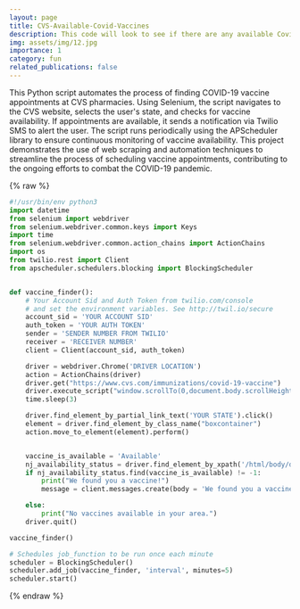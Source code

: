 ```yaml
---
layout: page
title: CVS-Available-Covid-Vaccines
description: This code will look to see if there are any available Covid vaccines at your local CVS. If there is availability, you will receive a text. You need a Twilio account in order to receive SMS.
img: assets/img/12.jpg
importance: 1
category: fun
related_publications: false
---
```


This Python script automates the process of finding COVID-19 vaccine appointments at CVS pharmacies. Using Selenium, the script navigates to the CVS website, selects the user's state, and checks for vaccine availability. If appointments are available, it sends a notification via Twilio SMS to alert the user. The script runs periodically using the APScheduler library to ensure continuous monitoring of vaccine availability. This project demonstrates the use of web scraping and automation techniques to streamline the process of scheduling vaccine appointments, contributing to the ongoing efforts to combat the COVID-19 pandemic.

{% raw %}

```python
#!/usr/bin/env python3
import datetime
from selenium import webdriver
from selenium.webdriver.common.keys import Keys
import time
from selenium.webdriver.common.action_chains import ActionChains
import os
from twilio.rest import Client
from apscheduler.schedulers.blocking import BlockingScheduler


def vaccine_finder():
    # Your Account Sid and Auth Token from twilio.com/console
    # and set the environment variables. See http://twil.io/secure
    account_sid = 'YOUR ACCOUNT SID'
    auth_token = 'YOUR AUTH TOKEN'
    sender = 'SENDER NUMBER FROM TWILIO'
    receiver = 'RECEIVER NUMBER'
    client = Client(account_sid, auth_token)

    driver = webdriver.Chrome('DRIVER LOCATION')
    action = ActionChains(driver)
    driver.get("https://www.cvs.com/immunizations/covid-19-vaccine")
    driver.execute_script("window.scrollTo(0,document.body.scrollHeight)")
    time.sleep(3)

    driver.find_element_by_partial_link_text('YOUR STATE').click()
    element = driver.find_element_by_class_name("boxcontainer")
    action.move_to_element(element).perform()


    vaccine_is_available = 'Available'
    nj_availability_status = driver.find_element_by_xpath('/html/body/div[2]/div/div[19]/div/div/div/div/div/div[1]/div[2]/div/div/div[2]/div/div[6]/div/div/table').text
    if nj_availability_status.find(vaccine_is_available) != -1:
        print("We found you a vaccine!")
        message = client.messages.create(body = 'We found you a vaccine! go to https://www.cvs.com/immunizations/covid-19-vaccine to schedule your appointment now!',from_ = sender,to = receiver)

    else:
        print("No vaccines available in your area.")
    driver.quit()

vaccine_finder()

# Schedules job_function to be run once each minute
scheduler = BlockingScheduler()
scheduler.add_job(vaccine_finder, 'interval', minutes=5)
scheduler.start()
```

{% endraw %}
